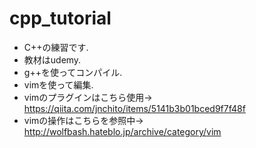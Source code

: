 # cpp_tutorial
- C++の練習です.
- 教材はudemy.
- g++を使ってコンパイル.
- vimを使って編集.
- vimのプラグインはこちら使用→
 https://qiita.com/jnchito/items/5141b3b01bced9f7f48f
- vimの操作はこちらを参照中→
 http://wolfbash.hateblo.jp/archive/category/vim
